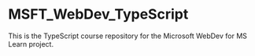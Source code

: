 # MSFT_WebDev_TypeScript
This is the TypeScript course repository for the Microsoft WebDev for MS Learn project. 
